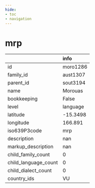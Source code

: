 ```yaml
---
hide:
- toc
- navigation
---
```

# mrp
|                      | info     |
|:---------------------|:---------|
| id                   | moro1286 |
| family_id            | aust1307 |
| parent_id            | sout3194 |
| name                 | Morouas  |
| bookkeeping          | False    |
| level                | language |
| latitude             | -15.3498 |
| longitude            | 166.891  |
| iso639P3code         | mrp      |
| description          | nan      |
| markup_description   | nan      |
| child_family_count   | 0        |
| child_language_count | 0        |
| child_dialect_count  | 0        |
| country_ids          | VU       |